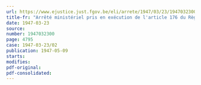 ```yaml
---
url: https://www.ejustice.just.fgov.be/eli/arrete/1947/03/23/1947032300/justel
title-fr: "Arrêté ministériel pris en exécution de l'article 176 du Règlement général pour la protection du travail du 11 février 1946 - Agréation d'organismes ayant institué des cours de secouriste"
date: 1947-03-23
source:
number: 1947032300
page: 4795
case: 1947-03-23/02
publication: 1947-05-09
starts:
modifies:
pdf-original:
pdf-consolidated:
---
```



